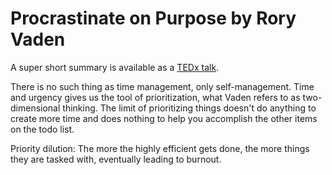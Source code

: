 # Procrastinate on Purpose by Rory Vaden

A super short summary is available as a [TEDx talk](https://youtu.be/y2X7c9TUQJ8).

There is no such thing as time management, only self-management. Time and urgency gives us the tool of prioritization, what Vaden refers to as two-dimensional thinking. The limit of prioritizing things doesn't do anything to create more time and does nothing to help you accomplish the other items on the todo list.

Priority dilution: The more the highly efficient gets done, the more things they are tasked with, eventually leading to burnout.

